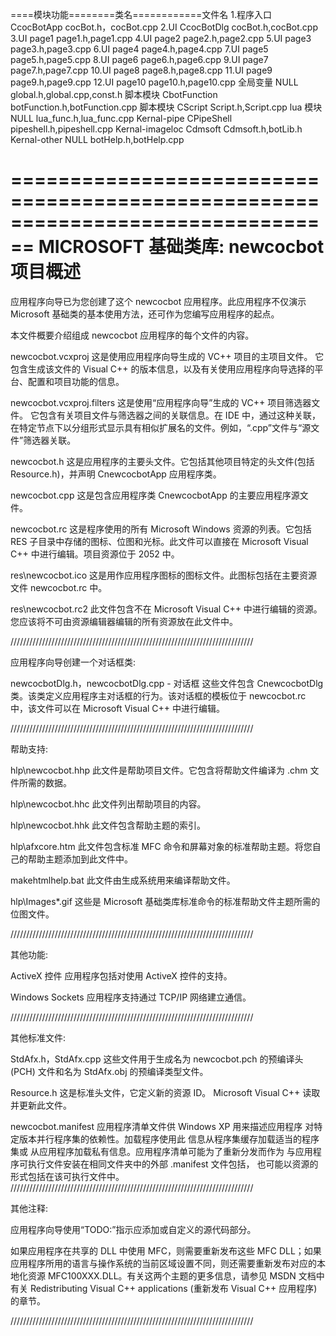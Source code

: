 
====模块功能========类名============文件名
1.程序入口			CcocBotApp		cocBot.h，cocBot.cpp
2.UI				CcocBotDlg		cocBot.h,cocBot.cpp
3.UI				page1			page1.h,page1.cpp
4.UI				page2			page2.h,page2.cpp
5.UI				page3			page3.h,page3.cpp
6.UI				page4			page4.h,page4.cpp
7.UI				page5			page5.h,page5.cpp
8.UI				page6			page6.h,page6.cpp
9.UI				page7			page7.h,page7.cpp
10.UI				page8			page8.h,page8.cpp
11.UI				page9			page9.h,page9.cpp
12.UI				page10			page10.h,page10.cpp
全局变量			NULL			global.h,global.cpp,const.h
脚本模块			CbotFunction	botFunction.h,botFunction.cpp
脚本模块			CScript			Script.h,Script.cpp
lua 模块			NULL			lua_func.h,lua_func.cpp
Kernal-pipe			CPipeShell		pipeshell.h,pipeshell.cpp
Kernal-imageloc		Cdmsoft			Cdmsoft.h,botLib.h
Kernal-other		NULL			botHelp.h,botHelp.cpp
		
================================================================================
MICROSOFT 基础类库: newcocbot 项目概述
===============================================================================

应用程序向导已为您创建了这个 newcocbot 应用程序。此应用程序不仅演示 Microsoft 基础类的基本使用方法，还可作为您编写应用程序的起点。

本文件概要介绍组成 newcocbot 应用程序的每个文件的内容。

newcocbot.vcxproj
这是使用应用程序向导生成的 VC++ 项目的主项目文件。 
它包含生成该文件的 Visual C++ 的版本信息，以及有关使用应用程序向导选择的平台、配置和项目功能的信息。

newcocbot.vcxproj.filters
    这是使用“应用程序向导”生成的 VC++ 项目筛选器文件。
    它包含有关项目文件与筛选器之间的关联信息。在 IDE 中，通过这种关联，在特定节点下以分组形式显示具有相似扩展名的文件。例如，“.cpp”文件与“源文件”筛选器关联。

newcocbot.h
这是应用程序的主要头文件。它包括其他项目特定的头文件(包括 Resource.h)，并声明 CnewcocbotApp 应用程序类。

newcocbot.cpp
这是包含应用程序类 CnewcocbotApp 的主要应用程序源文件。

newcocbot.rc
这是程序使用的所有 Microsoft Windows 资源的列表。它包括 RES 子目录中存储的图标、位图和光标。此文件可以直接在 Microsoft Visual C++ 中进行编辑。项目资源位于 2052 中。

res\newcocbot.ico
这是用作应用程序图标的图标文件。此图标包括在主要资源文件 newcocbot.rc 中。

res\newcocbot.rc2
此文件包含不在 Microsoft Visual C++ 中进行编辑的资源。您应该将不可由资源编辑器编辑的所有资源放在此文件中。


/////////////////////////////////////////////////////////////////////////////

应用程序向导创建一个对话框类:

newcocbotDlg.h，newcocbotDlg.cpp - 对话框
这些文件包含 CnewcocbotDlg 类。该类定义应用程序主对话框的行为。该对话框的模板位于 newcocbot.rc 中，该文件可以在 Microsoft Visual C++ 中进行编辑。

/////////////////////////////////////////////////////////////////////////////

帮助支持:

hlp\newcocbot.hhp
此文件是帮助项目文件。它包含将帮助文件编译为 .chm 文件所需的数据。

hlp\newcocbot.hhc
此文件列出帮助项目的内容。

hlp\newcocbot.hhk
此文件包含帮助主题的索引。

hlp\afxcore.htm
此文件包含标准 MFC 命令和屏幕对象的标准帮助主题。将您自己的帮助主题添加到此文件中。

makehtmlhelp.bat
此文件由生成系统用来编译帮助文件。

hlp\Images\*.gif
这些是 Microsoft 基础类库标准命令的标准帮助文件主题所需的位图文件。


/////////////////////////////////////////////////////////////////////////////

其他功能:

ActiveX 控件
应用程序包括对使用 ActiveX 控件的支持。

Windows Sockets
应用程序支持通过 TCP/IP 网络建立通信。

/////////////////////////////////////////////////////////////////////////////

其他标准文件:

StdAfx.h，StdAfx.cpp
这些文件用于生成名为 newcocbot.pch 的预编译头 (PCH) 文件和名为 StdAfx.obj 的预编译类型文件。

Resource.h
这是标准头文件，它定义新的资源 ID。
Microsoft Visual C++ 读取并更新此文件。

newcocbot.manifest
	应用程序清单文件供 Windows XP 用来描述应用程序
	对特定版本并行程序集的依赖性。加载程序使用此
	信息从程序集缓存加载适当的程序集或
	从应用程序加载私有信息。应用程序清单可能为了重新分发而作为
	与应用程序可执行文件安装在相同文件夹中的外部 .manifest 文件包括，
	也可能以资源的形式包括在该可执行文件中。 
/////////////////////////////////////////////////////////////////////////////

其他注释:

应用程序向导使用“TODO:”指示应添加或自定义的源代码部分。

如果应用程序在共享的 DLL 中使用 MFC，则需要重新发布这些 MFC DLL；如果应用程序所用的语言与操作系统的当前区域设置不同，则还需要重新发布对应的本地化资源 MFC100XXX.DLL。有关这两个主题的更多信息，请参见 MSDN 文档中有关 Redistributing Visual C++ applications (重新发布 Visual C++ 应用程序)的章节。

/////////////////////////////////////////////////////////////////////////////
